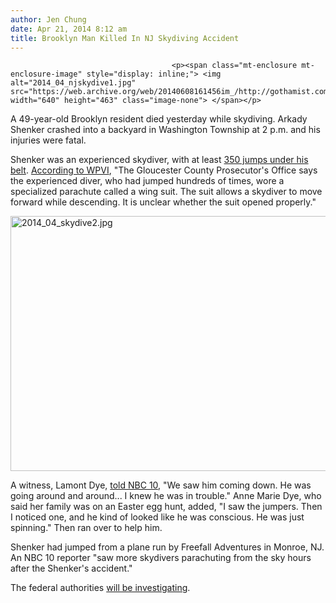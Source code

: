 ```yaml
---
author: Jen Chung
date: Apr 21, 2014 8:12 am
title: Brooklyn Man Killed In NJ Skydiving Accident
---
```


	
										<p><span class="mt-enclosure mt-enclosure-image" style="display: inline;"> <img alt="2014_04_njskydive1.jpg" src="https://web.archive.org/web/20140608161456im_/http://gothamist.com/attachments/jen/2014_04_njskydive1.jpg" width="640" height="463" class="image-none"> </span></p>

<p>A 49-year-old Brooklyn resident died yesterday while skydiving. Arkady Shenker crashed into a backyard in Washington Township at 2 p.m. and his injuries were fatal.</p>

<p>Shenker was an experienced skydiver, with at least <a href="https://web.archive.org/web/20140608161456/http://www.nydailynews.com/news/national/brooklyn-skydiver-dies-n-plunge-parachute-fails-article-1.1763265">350 jumps under his belt</a>. <a href="https://web.archive.org/web/20140608161456/http://abclocal.go.com/wpvi/story?section=news/local&amp;id=9510177">According to WPVI</a>, &quot;The Gloucester County Prosecutor&apos;s Office says the experienced diver, who had jumped hundreds of times, wore a specialized parachute called a wing suit. The suit allows a skydiver to move forward while descending. It is unclear whether the suit opened properly.&quot;</p>

<p><span class="mt-enclosure mt-enclosure-image" style="display: inline;"> <img alt="2014_04_skydive2.jpg" src="https://web.archive.org/web/20140608161456im_/http://gothamist.com/attachments/jen/2014_04_skydive2.jpg" width="640" height="408" class="image-none"> </span></p>

<p>A witness, Lamont Dye, <a href="https://web.archive.org/web/20140608161456/http://www.nbcphiladelphia.com/news/local/Parachute-Doesnt-Open-as-Man-Approaches-Ground-255934631.html">told NBC 10</a>, &quot;We saw him coming down. He was going around and around... I knew he was in trouble.&quot; Anne Marie Dye, who said her family was on an Easter egg hunt, added, &quot;I saw the jumpers. Then I noticed one, and he kind of looked like he was conscious. He was just spinning.&quot; Then ran over to help him.</p>

<p>Shenker had jumped from a plane run by Freefall Adventures in Monroe, NJ. An NBC 10 reporter &quot;saw more skydivers parachuting from the sky hours after the Shenker&apos;s accident.&quot;</p>

<p>The federal authorities <a href="https://web.archive.org/web/20140608161456/http://nypost.com/2014/04/21/brooklyn-man-dies-in-new-jersey-skydiving-accident/">will be investigating</a>.</p>					
										
									
				